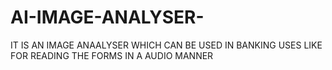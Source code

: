 # AI-IMAGE-ANALYSER-
IT IS AN IMAGE ANAALYSER WHICH CAN BE USED IN BANKING USES LIKE FOR READING THE FORMS IN A AUDIO MANNER
